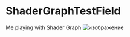 # ShaderGraphTestField
Me playing with Shader Graph
![изображение](https://user-images.githubusercontent.com/25001991/139532499-54e9ef27-87f6-4719-985f-ac7afd553ca5.png)


